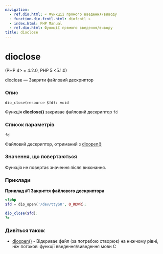 ```yaml
---
navigation:
  - ref.dio.html: « Функції прямого введення/виводу
  - function.dio-fcntl.html: diofcntl »
  - index.html: PHP Manual
  - ref.dio.html: Функції прямого введення/виводу
title: dioclose
---
```

# dioclose

(PHP 4> = 4.2.0, PHP 5 <5.1.0)

dioclose — Закрити файловий дескриптор

### Опис

```methodsynopsis
dio_close(resource $fd): void
```

Функція **dioclose()** закриває файловий дескриптор `fd`

### Список параметрів

`fd`

Файловий дескриптор, отриманий з [dioopen()](function.dio-open.html)

### Значення, що повертаються

Функція не повертає значення після виконання.

### Приклади

**Приклад #1 Закриття файлового дескриптора**

```php
<?php
$fd = dio_open('/dev/ttyS0', O_RDWR);

dio_close($fd);
?>
```

### Дивіться також

-   [dioopen()](function.dio-open.html) - Відкриває файл (за потребою створює) на нижчому рівні, ніж потокові функції введення/виведення мови C
